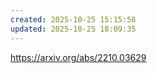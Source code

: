 ```yaml
---
created: 2025-10-25 15:15:58
updated: 2025-10-25 18:09:35
---
```

<https://arxiv.org/abs/2210.03629>
